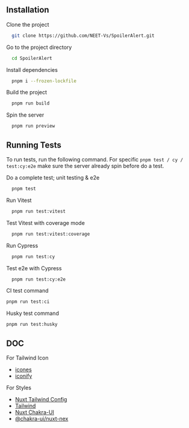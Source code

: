 ## Installation

Clone the project

```bash
  git clone https://github.com/NEET-Vs/SpoilerAlert.git
```

Go to the project directory

```bash
  cd SpoilerAlert
```

Install dependencies

```bash
  pnpm i --frozen-lockfile
```

Build the project

```bash
  pnpm run build
```

Spin the server

```bash
  pnpm run preview
```

## Running Tests

To run tests, run the following command.
For specific `pnpm test / cy / test:cy:e2e` make sure the server already spin before do a test.

Do a complete test; unit testing & e2e

```bash
  pnpm test
```

Run Vitest

```bash
  pnpm run test:vitest
```

Test Vitest with coverage mode

```bash
  pnpm run test:vitest:coverage
```

Run Cypress

```bash
  pnpm run test:cy
```

Test e2e with Cypress

```bash
  pnpm run test:cy:e2e
```

CI test command

```bash
pnpm run test:ci
```

Husky test command

```bash
pnpm run test:husky
```

## DOC

For Tailwind Icon

- [icones](https://icones.js.org/)
- [iconify](https://icon-sets.iconify.design/)

For Styles

- [Nuxt Tailwind Config](https://tailwindcss.nuxtjs.org/getting-started/setup)
- [Tailwind](https://tailwindcss.com/docs)
- [Nuxt Chakra-UI](https://next.vue.chakra-ui.com/getting-started)
- [@chakra-ui/nuxt-nex](https://github.com/chakra-ui/chakra-ui-vue-next/releases)
